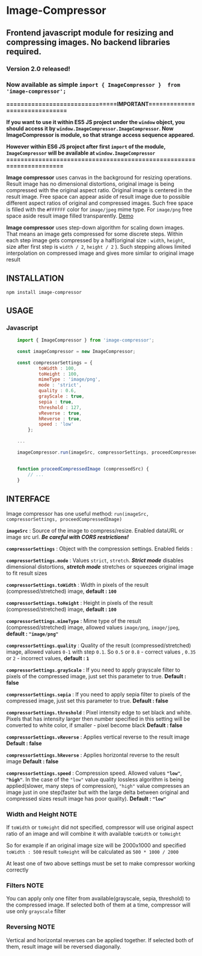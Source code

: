 # Image-Compressor

## Frontend javascript module for resizing and compressing images. No backend libraries required.
### Version 2.0 released! 
### Now available as simple `import { ImageCompressor }  from 'image-compressor';`
**===============================IMPORTANT==============================**

**If you want to use it within ES5 JS project under the `window` object, you should access it by `window.ImageCompressor.ImageCompressor`. Now ImageCompressor is module, so that strange access sequence appeared.**

**However within ES6 JS project after first `import` of the module, `ImageCompressor` will be available at `window.ImageCompressor`**
**=====================================================================**

**Image compressor** uses canvas in the background for resizing operations. Result image has no dimensional distortions, original image is being compressed with the original aspect ratio. 
Original image is centered in the result image. Free space can appear aside of result image due to possible different aspect ratios of original and compressed images. 
Such free space is filled with the `#FFFFFF` color for `image/jpeg` mime type. For `image/png` free space aside result image filled transparently.
[Demo](https://powerbot15.github.io/image-compressor/)

**Image compressor** uses step-down algorithm for scaling down images. That means an image gets compressed for some discrete steps. Within each step image gets compressed by a half(original size : `width`, `height`, size after first step is `width / 2`, `height / 2` ). Such stepping allows limited interpolation on compressed image and gives more similar to original image result

## INSTALLATION

    npm install image-compressor

## USAGE

    
### Javascript

```javascript
    import { ImageCompressor } from 'image-compressor';
    
    const imageCompressor = new ImageCompressor;
    
    const compressorSettings = {
            toWidth : 100,
            toHeight : 100,
            mimeType : 'image/png',
            mode : 'strict',
            quality : 0.6,
            grayScale : true,
            sepia : true,
            threshold : 127,
            vReverse : true,
            hReverse : true,
            speed : 'low'
        };
    
    ...
    
    imageCompressor.run(imageSrc, compressorSettings, proceedCompressedImage);
    
    
    function proceedCompressedImage (compressedSrc) {
        // ...
    }

```


## INTERFACE

  Image compressor has one useful method: `run(imageSrc, compressorSettings, proceedCompressedImage)`
  
  **`imageSrc`** : Source of the image to compress/resize. Enabled dataURL or image src url. ***Be careful with CORS restrictions!*** 
  
  
  **`compressorSettings`** : Object with the compression settings. Enabled fields : 
  
  
  **`compressorSettings.mode`** : Values `strict`, `stretch`. **_Strict mode_** disables dimensional distortions, **_stretch mode_** stretches or squeezes original image to fit result sizes
  
  
  **`compressorSettings.toWidth`** : Width in pixels of the result (compressed/stretched) image, **default : `100`**
  
  
  **`compressorSettings.toHeight`** : Height in pixels of the result (compressed/stretched) image, **default : `100`**
  
  
  **`compressorSettings.mimeType`** : Mime type of the result (compressed/stretched) image, allowed values `image/png`, `image/jpeg`, **default : `"image/png"`**  
  
  
  **`compressorSettings.quality`** : Quality of the result (compressed/stretched) image, allowed values `0-1` with step `0.1`. So `0.5` or `0.8` - correct values , `0.35` or `2` - incorrect values, **default : `1`**
  
  **`compressorSettings.grayScale`** : If you need to apply grayscale filter to pixels of the compressed image, just set this parameter to true. **Default : false**
  
  **`compressorSettings.sepia`** : If you need to apply sepia filter to pixels of the compressed image, just set this parameter to true. **Default : false**
  
  **`compressorSettings.threshold`** : Pixel intensity edge to set black and white. Pixels that has intensity larger then number specified in this setting will be converted to white color, if smaller - pixel become black **Default : false**
  
  **`compressorSettings.vReverse`** : Applies vertical reverse to the result image **Default : false**
  
  **`compressorSettings.hReverse`** : Applies horizontal reverse to the result image **Default : false**
  
  **`compressorSettings.speed`** : Compression speed. Allowed values **`"low"`**, **`"high"`**. In the case of the `"low"` value quality lossless algorithm is being applied(slower, many steps of compression), `"high"` value compresses an image just in one step(faster but with the large delta between original and compressed sizes result image has poor quality). **Default : `"low"`**     

### Width and Height NOTE

If `toWidth` or `toHeight` did not specified, compressor will use original aspect ratio of an image and will combine it with available `toWidth` or `toHeight`

So for example if an original image size will be 2000x1000 and specified `toWidth : 500` result `toHeight` will be calculated as `500 * 1000 / 2000`
  
At least one of two above settings must be set to make compressor working correctly
  
### Filters NOTE
  
You can apply only one filter from available(grayscale, sepia, threshold) to the compressed image. If selected both of them at a time, compressor will use only `grayscale` filter
   
### Reversing NOTE

Vertical and horizontal reverses can be applied together. If selected both of them, result image will be reversed diagonally.   

